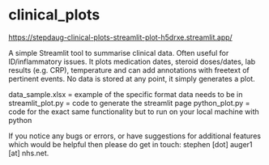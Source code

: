 # clinical_plots
https://stepdaug-clinical-plots-streamlit-plot-h5drxe.streamlit.app/

A simple Streamlit tool to summarise clinical data. Often useful for ID/inflammatory issues. It plots medication dates, steroid doses/dates, lab results (e.g. CRP), temperature and can add annotations with freetext of pertinent events. No data is stored at any point, it simply generates a plot.

data_sample.xlsx = example of the specific format data needs to be in
streamlit_plot.py = code to generate the streamlit page
python_plot.py = code for the exact same functionality but to run on your local machine with python

If you notice any bugs or errors, or have suggestions for additional features which would be helpful then please do get in touch: stephen [dot] auger1 [at] nhs.net.
